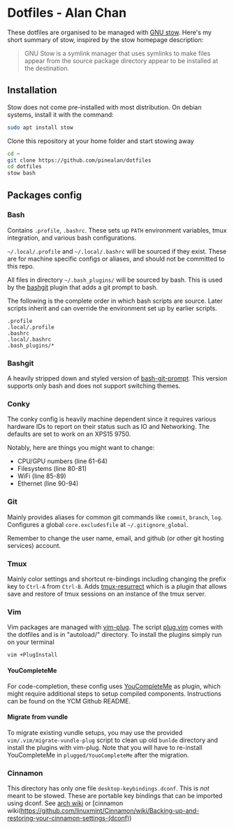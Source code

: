 # Dotfiles - Alan Chan
These dotfiles are organised to be managed with [GNU
stow](https://www.gnu.org/software/stow/manual/stow.html). Here's my short
summary of stow, inspired by the stow homepage description:

> GNU Stow is a symlink manager that uses symlinks to make files appear from the
> source package directory appear to be installed at the destination.


## Installation
Stow does not come pre-installed with most distribution. On debian systems,
install it with the command:
```bash
sudo apt install stow
```

Clone this repository at your home folder and start stowing away
```bash
cd ~
git clone https://github.com/pinealan/dotfiles
cd dotfiles
stow bash
```


## Packages config
### Bash
Contains `.profile`, `.bashrc`. These sets up `PATH` environment variables, tmux
integration, and various bash configurations.

`~/.local/.profile` and `~/.local/.bashrc` will be sourced if they exist. These
are for machine specific configs or aliases, and should not be committed to this
repo.

All files in directory `~/.bash_plugins/` will be sourced by bash. This is used
by the [bashgit](#bashgit) plugin that adds a git prompt to bash.

The following is the complete order in which bash scripts are source. Later
scripts inherit and can override the environment set up by earlier scripts.

    .profile
    .local/.profile
    .bashrc
    .local/.bashrc
    .bash_plugins/*


### Bashgit
A heavily stripped down and styled version of
[bash-git-prompt](https://github.com/magicmonty/bash-git-prompt). This version
supports only bash and does not support switching themes.


### Conky
The conky config is heavily machine dependent since it requires various hardware
IDs to report on their status such as IO and Networking. The defaults are set to
work on an XPS15 9750.

Notably, here are things you might want to change:
- CPU/GPU numbers   (line 61-64)
- Filesystems       (line 80-81)
- WiFi              (line 85-89)
- Ethernet          (line 90-94)


### Git
Mainly provides aliases for common git commands like `commit`, `branch`, `log`.
Configures a global `core.excludesfile` at `~/.gitignore_global`.

Remember to change the user name, email, and github (or other git hosting
services) account.


### Tmux
Mainly color settings and shortcut re-bindings including changing the prefix key
to `Ctrl-A` from `Ctrl-B`. Adds
[tmux-resurrect](https://github.com/tmux-plugins/tmux-resurrect) which is a
plugin that allows save and restore of tmux sessions on an instance of the tmux
server.


### Vim
Vim packages are managed with [vim-plug](https://github.com/junegunn/vim-plug).
The script [plug.vim](https://github.com/junegunn/vim-plug#installation) comes
with the dotfiles and is in "autoload/" directory. To install the plugins simply
run on your terminal

    vim +PlugInstall

#### YouCompleteMe
For code-completion, these config uses [YouCompleteMe](https://github.com/ycm-core/YouCompleteMe)
as plugin, which might require additional steps to setup compiled components.
Instructions can be found on the YCM Github README.


#### Migrate from vundle
To migrate existing vundle setups, you may use the provided 
`vim/.vim/migrate-vundle-plug` script to clean up old `bunlde` directory and
install the plugins with vim-plug. Note that you will have to re-install
YouCompleteMe in `plugged/YouoCompleteMe` after the migration.


### Cinnamon
This directory has only one file `desktop-keybindings.dconf`. This is _not_
meant to be stowed. These are portable key bindings that can be imported using
dconf. See [arch
wiki](https://wiki.archlinux.org/index.php/Cinnamon#Portable_keybindings) or
[cinnamon
wiki(https://github.com/linuxmint/Cinnamon/wiki/Backing-up-and-restoring-your-cinnamon-settings-(dconf))

